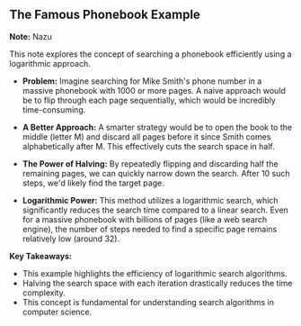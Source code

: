 ## The Famous Phonebook Example

**Note:** Nazu

This note explores the concept of searching a phonebook efficiently using a logarithmic approach.

* **Problem:** Imagine searching for Mike Smith's phone number in a massive phonebook with 1000 or more pages. A naive approach would be to flip through each page sequentially, which would be incredibly time-consuming.

* **A Better Approach:** A smarter strategy would be to open the book to the middle (letter M) and discard all pages before it since Smith comes alphabetically after M. This effectively cuts the search space in half.

* **The Power of Halving:** By repeatedly flipping and discarding half the remaining pages, we can quickly narrow down the search. After 10 such steps, we'd likely find the target page.

* **Logarithmic Power:** This method utilizes a logarithmic search, which significantly reduces the search time compared to a linear search. Even for a massive phonebook with billions of pages (like a web search engine), the number of steps needed to find a specific page remains relatively low (around 32).

**Key Takeaways:**

* This example highlights the efficiency of logarithmic search algorithms.
* Halving the search space with each iteration drastically reduces the time complexity.
* This concept is fundamental for understanding search algorithms in computer science.
